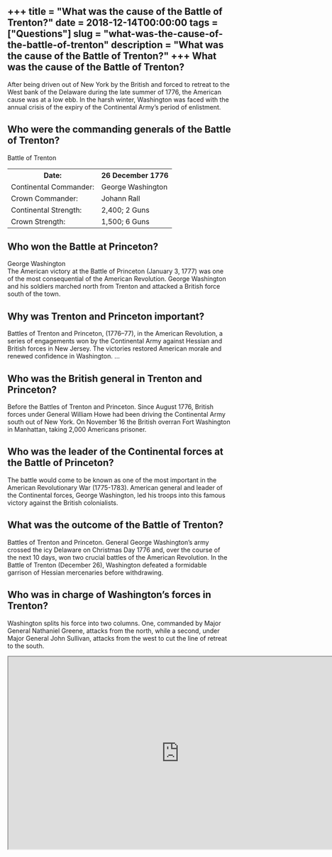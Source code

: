 +++
title = "What was the cause of the Battle of Trenton?"
date = 2018-12-14T00:00:00
tags = ["Questions"]
slug = "what-was-the-cause-of-the-battle-of-trenton"
description = "What was the cause of the Battle of Trenton?"
+++
What was the cause of the Battle of Trenton?
--------------------------------------------

After being driven out of New York by the British and forced to retreat to the West bank of the Delaware during the late summer of 1776, the American cause was at a low ebb. In the harsh winter, Washington was faced with the annual crisis of the expiry of the Continental Army’s period of enlistment.

Who were the commanding generals of the Battle of Trenton?
----------------------------------------------------------

Battle of Trenton

<table><tr><th>Date:</th><th>26 December 1776</th></tr><tr><td>Continental Commander:</td><td>George Washington</td></tr><tr><td>Crown Commander:</td><td>Johann Rall</td></tr><tr><td>Continental Strength:</td><td>2,400; 2 Guns</td></tr><tr><td>Crown Strength:</td><td>1,500; 6 Guns</td></tr></table>

Who won the Battle at Princeton?
--------------------------------

George Washington  
The American victory at the Battle of Princeton (January 3, 1777) was one of the most consequential of the American Revolution. George Washington and his soldiers marched north from Trenton and attacked a British force south of the town.

Why was Trenton and Princeton important?
----------------------------------------

Battles of Trenton and Princeton, (1776–77), in the American Revolution, a series of engagements won by the Continental Army against Hessian and British forces in New Jersey. The victories restored American morale and renewed confidence in Washington. …

Who was the British general in Trenton and Princeton?
-----------------------------------------------------

Before the Battles of Trenton and Princeton. Since August 1776, British forces under General William Howe had been driving the Continental Army south out of New York. On November 16 the British overran Fort Washington in Manhattan, taking 2,000 Americans prisoner.

Who was the leader of the Continental forces at the Battle of Princeton?
------------------------------------------------------------------------

The battle would come to be known as one of the most important in the American Revolutionary War (1775-1783). American general and leader of the Continental forces, George Washington, led his troops into this famous victory against the British colonialists.

What was the outcome of the Battle of Trenton?
----------------------------------------------

Battles of Trenton and Princeton. General George Washington’s army crossed the icy Delaware on Christmas Day 1776 and, over the course of the next 10 days, won two crucial battles of the American Revolution. In the Battle of Trenton (December 26), Washington defeated a formidable garrison of Hessian mercenaries before withdrawing.

Who was in charge of Washington’s forces in Trenton?
----------------------------------------------------

Washington splits his force into two columns. One, commanded by Major General Nathaniel Greene, attacks from the north, while a second, under Major General John Sullivan, attacks from the west to cut the line of retreat to the south.

<iframe allow="accelerometer; autoplay; clipboard-write; encrypted-media; gyroscope; picture-in-picture" allowfullscreen="" class="__youtube_prefs__  epyt-is-override  no-lazyload" data-no-lazy="1" data-origheight="433" data-origwidth="770" data-skipgform_ajax_framebjll="" height="433" id="_ytid_68791" loading="lazy" src="https://www.youtube.com/embed/KF-Y7s_YIAU?enablejsapi=1&autoplay=0&cc_load_policy=0&cc_lang_pref=&iv_load_policy=1&loop=0&modestbranding=0&rel=1&fs=1&playsinline=0&autohide=2&theme=dark&color=red&controls=1&" title="YouTube player" width="770"></iframe>